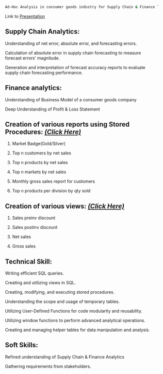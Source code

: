 
```bash
Ad-Hoc Analysis in consumer goods industry for Supply Chain & Finance Teams of AtliQ Hardwares
```
Link to [Presentation](https://codebasics.io/challenge/codebasics-resume-project-challenge)

## Supply Chain Analytics: 

Understanding of net error, absolute error, and forecasting errors. 

Calculation of absolute error in supply chain forecasting to measure forecast errors' magnitude. 

Generation and interpretation of forecast accuracy reports to evaluate supply chain forecasting performance. 

## Finance analytics:

Understanding of Business Model of a consumer goods company

Deep Understanding of Profit & Loss Statement


## Creation of various reports using Stored Procedures: [_(Click Here)_](https://github.com/chandreshkhuntia/Ad-Hoc-Analysis-in-consumer-goods-industry-for-Supply-Chain-Finance-Teams/blob/main/Stored%20Procedures.sql)

1. Market Badge(Gold/Silver)

2. Top n customers by net sales

3. Top n products by net sales

4. Top n markets by net sales

5. Monthly gross sales report for customers

6. Top n products per division by qty sold

## Creation of various views: [_(Click Here)_]()

1. Sales preinv discount
   
2. Sales postinv discount
   
3. Net sales
   
4. Gross sales

## Technical Skill: 

Writing efficient SQL queries. 

Creating and utilizing views in SQL. 

Creating, modifying, and executing stored procedures. 

Understanding the scope and usage of temporary tables. 

Utilizing User-Defined Functions for code modularity and reusability. 

Utilizing window functions to perform advanced analytical operations. 

Creating and managing helper tables for data manipulation and analysis. 

## Soft Skills: 

Refined understanding of Supply Chain & Finance Analytics 

Gathering requirements from stakeholders. 


